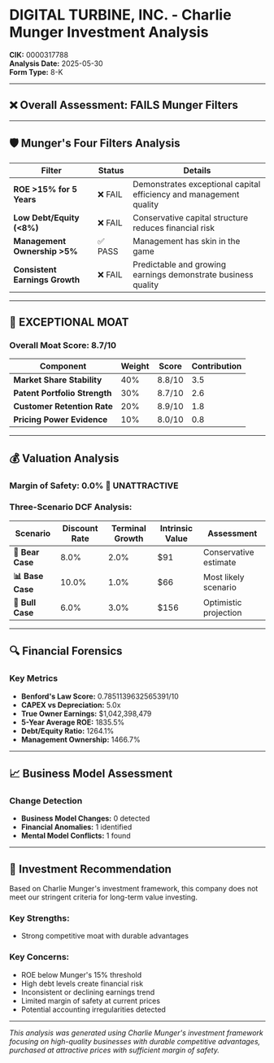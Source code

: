 # DIGITAL TURBINE, INC. - Charlie Munger Investment Analysis

**CIK:** 0000317788  
**Analysis Date:** 2025-05-30  
**Form Type:** 8-K

---

## ❌ **Overall Assessment: FAILS Munger Filters**

---

## 🛡️ **Munger's Four Filters Analysis**

| Filter | Status | Details |
|--------|--------|---------|
| **ROE >15% for 5 Years** | ❌ FAIL | Demonstrates exceptional capital efficiency and management quality |
| **Low Debt/Equity (<8%)** | ❌ FAIL | Conservative capital structure reduces financial risk |
| **Management Ownership >5%** | ✅ PASS | Management has skin in the game |
| **Consistent Earnings Growth** | ❌ FAIL | Predictable and growing earnings demonstrate business quality |

---

## 🏰 **EXCEPTIONAL MOAT**

### **Overall Moat Score: 8.7/10**

| Component | Weight | Score | Contribution |
|-----------|--------|-------|--------------|
| **Market Share Stability** | 40% | 8.8/10 | 3.5 |
| **Patent Portfolio Strength** | 30% | 8.7/10 | 2.6 |
| **Customer Retention Rate** | 20% | 8.9/10 | 1.8 |
| **Pricing Power Evidence** | 10% | 8.0/10 | 0.8 |

---

## 💰 **Valuation Analysis**

### **Margin of Safety: 0.0% 🔴 **UNATTRACTIVE****

### Three-Scenario DCF Analysis:

| Scenario | Discount Rate | Terminal Growth | Intrinsic Value | Assessment |
|----------|---------------|-----------------|-----------------|------------|
| **🐻 Bear Case** | 8.0% | 2.0% | $91 | Conservative estimate |
| **📊 Base Case** | 10.0% | 1.0% | $66 | Most likely scenario |
| **🚀 Bull Case** | 6.0% | 3.0% | $156 | Optimistic projection |

---

## 🔍 **Financial Forensics**

### Key Metrics
- **Benford's Law Score:** 0.7851139632565391/10
- **CAPEX vs Depreciation:** 5.0x
- **True Owner Earnings:** $1,042,398,479
- **5-Year Average ROE:** 1835.5%
- **Debt/Equity Ratio:** 1264.1%
- **Management Ownership:** 1466.7%

---

## 📈 **Business Model Assessment**

### Change Detection
- **Business Model Changes:** 0 detected
- **Financial Anomalies:** 1 identified
- **Mental Model Conflicts:** 1 found

---

## 🎯 **Investment Recommendation**

Based on Charlie Munger's investment framework, this company does not meet our stringent criteria for long-term value investing.

### Key Strengths:
- Strong competitive moat with durable advantages

### Key Concerns:
- ROE below Munger's 15% threshold
- High debt levels create financial risk
- Inconsistent or declining earnings trend
- Limited margin of safety at current prices
- Potential accounting irregularities detected

---

*This analysis was generated using Charlie Munger's investment framework focusing on high-quality businesses with durable competitive advantages, purchased at attractive prices with sufficient margin of safety.*

